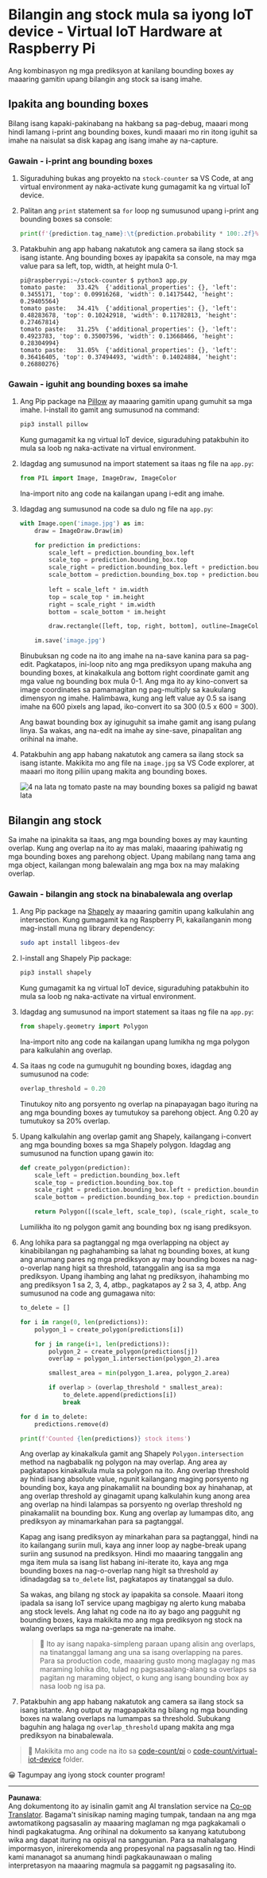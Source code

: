 <!--
CO_OP_TRANSLATOR_METADATA:
{
  "original_hash": "9c4320311c0f2c1884a6a21265d98a51",
  "translation_date": "2025-08-28T01:03:31+00:00",
  "source_file": "5-retail/lessons/2-check-stock-device/single-board-computer-count-stock.md",
  "language_code": "tl"
}
-->
# Bilangin ang stock mula sa iyong IoT device - Virtual IoT Hardware at Raspberry Pi

Ang kombinasyon ng mga prediksyon at kanilang bounding boxes ay maaaring gamitin upang bilangin ang stock sa isang imahe.

## Ipakita ang bounding boxes

Bilang isang kapaki-pakinabang na hakbang sa pag-debug, maaari mong hindi lamang i-print ang bounding boxes, kundi maaari mo rin itong iguhit sa imahe na naisulat sa disk kapag ang isang imahe ay na-capture.

### Gawain - i-print ang bounding boxes

1. Siguraduhing bukas ang proyekto na `stock-counter` sa VS Code, at ang virtual environment ay naka-activate kung gumagamit ka ng virtual IoT device.

1. Palitan ang `print` statement sa `for` loop ng sumusunod upang i-print ang bounding boxes sa console:

    ```python
    print(f'{prediction.tag_name}:\t{prediction.probability * 100:.2f}%\t{prediction.bounding_box}')
    ```

1. Patakbuhin ang app habang nakatutok ang camera sa ilang stock sa isang istante. Ang bounding boxes ay ipapakita sa console, na may mga value para sa left, top, width, at height mula 0-1.

    ```output
    pi@raspberrypi:~/stock-counter $ python3 app.py 
    tomato paste:   33.42%  {'additional_properties': {}, 'left': 0.3455171, 'top': 0.09916268, 'width': 0.14175442, 'height': 0.29405564}
    tomato paste:   34.41%  {'additional_properties': {}, 'left': 0.48283678, 'top': 0.10242918, 'width': 0.11782813, 'height': 0.27467814}
    tomato paste:   31.25%  {'additional_properties': {}, 'left': 0.4923783, 'top': 0.35007596, 'width': 0.13668466, 'height': 0.28304994}
    tomato paste:   31.05%  {'additional_properties': {}, 'left': 0.36416405, 'top': 0.37494493, 'width': 0.14024884, 'height': 0.26880276}
    ```

### Gawain - iguhit ang bounding boxes sa imahe

1. Ang Pip package na [Pillow](https://pypi.org/project/Pillow/) ay maaaring gamitin upang gumuhit sa mga imahe. I-install ito gamit ang sumusunod na command:

    ```sh
    pip3 install pillow
    ```

    Kung gumagamit ka ng virtual IoT device, siguraduhing patakbuhin ito mula sa loob ng naka-activate na virtual environment.

1. Idagdag ang sumusunod na import statement sa itaas ng file na `app.py`:

    ```python
    from PIL import Image, ImageDraw, ImageColor
    ```

    Ina-import nito ang code na kailangan upang i-edit ang imahe.

1. Idagdag ang sumusunod na code sa dulo ng file na `app.py`:

    ```python
    with Image.open('image.jpg') as im:
        draw = ImageDraw.Draw(im)
    
        for prediction in predictions:
            scale_left = prediction.bounding_box.left
            scale_top = prediction.bounding_box.top
            scale_right = prediction.bounding_box.left + prediction.bounding_box.width
            scale_bottom = prediction.bounding_box.top + prediction.bounding_box.height
            
            left = scale_left * im.width
            top = scale_top * im.height
            right = scale_right * im.width
            bottom = scale_bottom * im.height
    
            draw.rectangle([left, top, right, bottom], outline=ImageColor.getrgb('red'), width=2)
    
        im.save('image.jpg')
    ```

    Binubuksan ng code na ito ang imahe na na-save kanina para sa pag-edit. Pagkatapos, ini-loop nito ang mga prediksyon upang makuha ang bounding boxes, at kinakalkula ang bottom right coordinate gamit ang mga value ng bounding box mula 0-1. Ang mga ito ay kino-convert sa image coordinates sa pamamagitan ng pag-multiply sa kaukulang dimensyon ng imahe. Halimbawa, kung ang left value ay 0.5 sa isang imahe na 600 pixels ang lapad, iko-convert ito sa 300 (0.5 x 600 = 300).

    Ang bawat bounding box ay iginuguhit sa imahe gamit ang isang pulang linya. Sa wakas, ang na-edit na imahe ay sine-save, pinapalitan ang orihinal na imahe.

1. Patakbuhin ang app habang nakatutok ang camera sa ilang stock sa isang istante. Makikita mo ang file na `image.jpg` sa VS Code explorer, at maaari mo itong piliin upang makita ang bounding boxes.

    ![4 na lata ng tomato paste na may bounding boxes sa paligid ng bawat lata](../../../../../translated_images/rpi-stock-with-bounding-boxes.b5540e2ecb7cd49f1271828d3be412671d950e87625c5597ea97c90f11e01097.tl.jpg)

## Bilangin ang stock

Sa imahe na ipinakita sa itaas, ang mga bounding boxes ay may kaunting overlap. Kung ang overlap na ito ay mas malaki, maaaring ipahiwatig ng mga bounding boxes ang parehong object. Upang mabilang nang tama ang mga object, kailangan mong balewalain ang mga box na may malaking overlap.

### Gawain - bilangin ang stock na binabalewala ang overlap

1. Ang Pip package na [Shapely](https://pypi.org/project/Shapely/) ay maaaring gamitin upang kalkulahin ang intersection. Kung gumagamit ka ng Raspberry Pi, kakailanganin mong mag-install muna ng library dependency:

    ```sh
    sudo apt install libgeos-dev
    ```

1. I-install ang Shapely Pip package:

    ```sh
    pip3 install shapely
    ```

    Kung gumagamit ka ng virtual IoT device, siguraduhing patakbuhin ito mula sa loob ng naka-activate na virtual environment.

1. Idagdag ang sumusunod na import statement sa itaas ng file na `app.py`:

    ```python
    from shapely.geometry import Polygon
    ```

    Ina-import nito ang code na kailangan upang lumikha ng mga polygon para kalkulahin ang overlap.

1. Sa itaas ng code na gumuguhit ng bounding boxes, idagdag ang sumusunod na code:

    ```python
    overlap_threshold = 0.20
    ```

    Tinutukoy nito ang porsyento ng overlap na pinapayagan bago ituring na ang mga bounding boxes ay tumutukoy sa parehong object. Ang 0.20 ay tumutukoy sa 20% overlap.

1. Upang kalkulahin ang overlap gamit ang Shapely, kailangang i-convert ang mga bounding boxes sa mga Shapely polygon. Idagdag ang sumusunod na function upang gawin ito:

    ```python
    def create_polygon(prediction):
        scale_left = prediction.bounding_box.left
        scale_top = prediction.bounding_box.top
        scale_right = prediction.bounding_box.left + prediction.bounding_box.width
        scale_bottom = prediction.bounding_box.top + prediction.bounding_box.height
    
        return Polygon([(scale_left, scale_top), (scale_right, scale_top), (scale_right, scale_bottom), (scale_left, scale_bottom)])
    ```

    Lumilikha ito ng polygon gamit ang bounding box ng isang prediksyon.

1. Ang lohika para sa pagtanggal ng mga overlapping na object ay kinabibilangan ng paghahambing sa lahat ng bounding boxes, at kung ang anumang pares ng mga prediksyon ay may bounding boxes na nag-o-overlap nang higit sa threshold, tatanggalin ang isa sa mga prediksyon. Upang ihambing ang lahat ng prediksyon, ihahambing mo ang prediksyon 1 sa 2, 3, 4, atbp., pagkatapos ay 2 sa 3, 4, atbp. Ang sumusunod na code ang gumagawa nito:

    ```python
    to_delete = []

    for i in range(0, len(predictions)):
        polygon_1 = create_polygon(predictions[i])
    
        for j in range(i+1, len(predictions)):
            polygon_2 = create_polygon(predictions[j])
            overlap = polygon_1.intersection(polygon_2).area

            smallest_area = min(polygon_1.area, polygon_2.area)
    
            if overlap > (overlap_threshold * smallest_area):
                to_delete.append(predictions[i])
                break
    
    for d in to_delete:
        predictions.remove(d)

    print(f'Counted {len(predictions)} stock items')
    ```

    Ang overlap ay kinakalkula gamit ang Shapely `Polygon.intersection` method na nagbabalik ng polygon na may overlap. Ang area ay pagkatapos kinakalkula mula sa polygon na ito. Ang overlap threshold ay hindi isang absolute value, ngunit kailangang maging porsyento ng bounding box, kaya ang pinakamaliit na bounding box ay hinahanap, at ang overlap threshold ay ginagamit upang kalkulahin kung anong area ang overlap na hindi lalampas sa porsyento ng overlap threshold ng pinakamaliit na bounding box. Kung ang overlap ay lumampas dito, ang prediksyon ay minamarkahan para sa pagtanggal.

    Kapag ang isang prediksyon ay minarkahan para sa pagtanggal, hindi na ito kailangang suriin muli, kaya ang inner loop ay nagbe-break upang suriin ang susunod na prediksyon. Hindi mo maaaring tanggalin ang mga item mula sa isang list habang ini-iterate ito, kaya ang mga bounding boxes na nag-o-overlap nang higit sa threshold ay idinadagdag sa `to_delete` list, pagkatapos ay tinatanggal sa dulo.

    Sa wakas, ang bilang ng stock ay ipapakita sa console. Maaari itong ipadala sa isang IoT service upang magbigay ng alerto kung mababa ang stock levels. Ang lahat ng code na ito ay bago ang pagguhit ng bounding boxes, kaya makikita mo ang mga prediksyon ng stock na walang overlaps sa mga na-generate na imahe.

    > 💁 Ito ay isang napaka-simpleng paraan upang alisin ang overlaps, na tinatanggal lamang ang una sa isang overlapping na pares. Para sa production code, maaaring gusto mong maglagay ng mas maraming lohika dito, tulad ng pagsasaalang-alang sa overlaps sa pagitan ng maraming object, o kung ang isang bounding box ay nasa loob ng isa pa.

1. Patakbuhin ang app habang nakatutok ang camera sa ilang stock sa isang istante. Ang output ay magpapakita ng bilang ng mga bounding boxes na walang overlaps na lumampas sa threshold. Subukang baguhin ang halaga ng `overlap_threshold` upang makita ang mga prediksyon na binabalewala.

> 💁 Makikita mo ang code na ito sa [code-count/pi](../../../../../5-retail/lessons/2-check-stock-device/code-count/pi) o [code-count/virtual-iot-device](../../../../../5-retail/lessons/2-check-stock-device/code-count/virtual-iot-device) folder.

😀 Tagumpay ang iyong stock counter program!

---

**Paunawa**:  
Ang dokumentong ito ay isinalin gamit ang AI translation service na [Co-op Translator](https://github.com/Azure/co-op-translator). Bagama't sinisikap naming maging tumpak, tandaan na ang mga awtomatikong pagsasalin ay maaaring maglaman ng mga pagkakamali o hindi pagkakatugma. Ang orihinal na dokumento sa kanyang katutubong wika ang dapat ituring na opisyal na sanggunian. Para sa mahalagang impormasyon, inirerekomenda ang propesyonal na pagsasalin ng tao. Hindi kami mananagot sa anumang hindi pagkakaunawaan o maling interpretasyon na maaaring magmula sa paggamit ng pagsasaling ito.